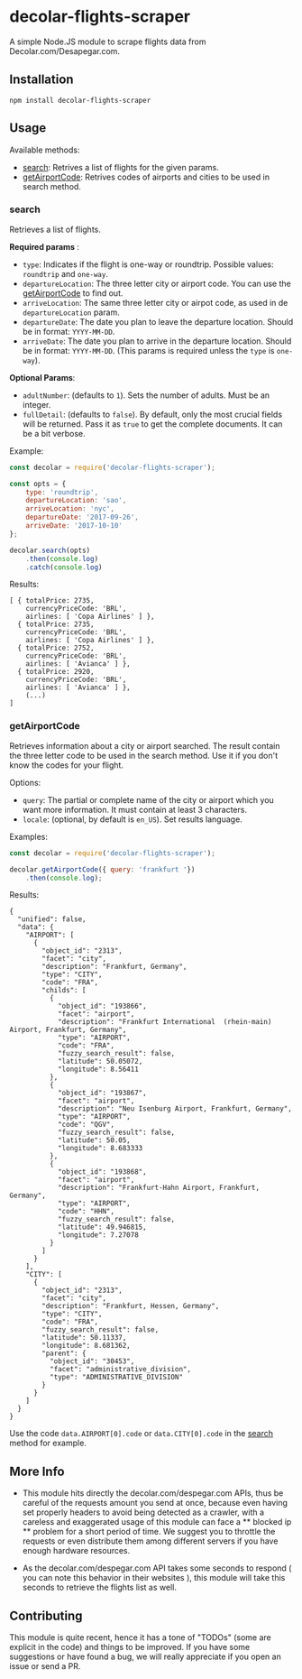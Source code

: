 # decolar-flights-scraper
A simple Node.JS module to scrape flights data from Decolar.com/Desapegar.com.

## Installation

```
npm install decolar-flights-scraper
```

## Usage

Available methods:

* [search](#search): Retrives a list of flights for the given params.
* [getAirportCode](#getAirportCode): Retrives codes of airports and cities to be used in search method.

### search

Retrieves a list of flights.

**Required params** :

* `type`: Indicates if the flight is one-way or roundtrip. Possible values: `roundtrip` and `one-way`.
* `departureLocation`: The three letter city or airport code. You can use the [getAirportCode](#getAirportCode) to find out.
* `arriveLocation`:  The same three letter city or airpot code, as used in de `departureLocation` param.
* `departureDate`: The date you plan to leave the departure location. Should be in format: `YYYY-MM-DD`.
* `arriveDate`: The date you plan to arrive in the departure location. Should be in format: `YYYY-MM-DD`. (This params is required unless the `type` is `one-way`).

**Optional Params**:

* `adultNumber`: (defaults to `1`). Sets the number of adults. Must be an integer.
* `fullDetail`: (defaults to `false`). By default, only the most crucial fields will be returned. Pass it as `true` to get the complete documents. It can be a bit verbose. 

Example:

```js
const decolar = require('decolar-flights-scraper');

const opts = {
    type: 'roundtrip',
    departureLocation: 'sao',
    arriveLocation: 'nyc',
    departureDate: '2017-09-26',
    arriveDate: '2017-10-10'
};

decolar.search(opts)
    .then(console.log)
    .catch(console.log)
```

Results: 

```
[ { totalPrice: 2735,
    currencyPriceCode: 'BRL',
    airlines: [ 'Copa Airlines' ] },
  { totalPrice: 2735,
    currencyPriceCode: 'BRL',
    airlines: [ 'Copa Airlines' ] },
  { totalPrice: 2752,
    currencyPriceCode: 'BRL',
    airlines: [ 'Avianca' ] },
  { totalPrice: 2920,
    currencyPriceCode: 'BRL',
    airlines: [ 'Avianca' ] },
    (...)
]
```

### getAirportCode ###

Retrieves information about a city or airport searched. The result contain the three letter code to be used in the search method. Use it if you don't know the codes for your flight.

Options:

* `query`: The partial or complete name of the city or airport which you want more information. It must contain at least 3 characters. 
* `locale`: (optional, by default is `en_US`). Set results language. 

Examples: 

```js
const decolar = require('decolar-flights-scraper');

decolar.getAirportCode({ query: 'frankfurt '})
    .then(console.log);
```

Results: 

```
{
  "unified": false,
  "data": {
    "AIRPORT": [
      {
        "object_id": "2313",
        "facet": "city",
        "description": "Frankfurt, Germany",
        "type": "CITY",
        "code": "FRA",
        "childs": [
          {
            "object_id": "193866",
            "facet": "airport",
            "description": "Frankfurt International  (rhein-main) Airport, Frankfurt, Germany",
            "type": "AIRPORT",
            "code": "FRA",
            "fuzzy_search_result": false,
            "latitude": 50.05072,
            "longitude": 8.56411
          },
          {
            "object_id": "193867",
            "facet": "airport",
            "description": "Neu Isenburg Airport, Frankfurt, Germany",
            "type": "AIRPORT",
            "code": "QGV",
            "fuzzy_search_result": false,
            "latitude": 50.05,
            "longitude": 8.683333
          },
          {
            "object_id": "193868",
            "facet": "airport",
            "description": "Frankfurt-Hahn Airport, Frankfurt, Germany",
            "type": "AIRPORT",
            "code": "HHN",
            "fuzzy_search_result": false,
            "latitude": 49.946815,
            "longitude": 7.27078
          }
        ]
      }
    ],
    "CITY": [
      {
        "object_id": "2313",
        "facet": "city",
        "description": "Frankfurt, Hessen, Germany",
        "type": "CITY",
        "code": "FRA",
        "fuzzy_search_result": false,
        "latitude": 50.11337,
        "longitude": 8.681362,
        "parent": {
          "object_id": "30453",
          "facet": "administrative_division",
          "type": "ADMINISTRATIVE_DIVISION"
        }
      }
    ]
  }
}
```

Use the code `data.AIRPORT[0].code` or `data.CITY[0].code` in the [search](#search) method for example. 

## More Info

* This module hits directly the decolar.com/despegar.com APIs, thus be careful of the requests amount you send at once, because even having set properly headers to avoid being detected as a crawler, with a careless and exaggerated usage of this module can face a ** blocked ip ** problem for a short period of time. We suggest you to throttle the requests or even distribute them among different servers if you have enough hardware resources.

* As the decolar.com/despegar.com API takes some seconds to respond ( you can note this behavior in their websites ), this module will take this seconds to retrieve the flights list as well. 

## Contributing

This module is quite recent, hence it has a tone of "TODOs" (some are explicit in the code) and things to be improved. If you have some suggestions or have found a bug, we will really appreciate if you open an issue or send a PR.
